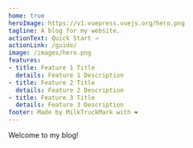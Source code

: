 ```yaml
---
home: true
heroImage: https://v1.vuepress.vuejs.org/hero.png
tagline: A blog for my website.
actionText: Quick Start →
actionLink: /guide/
image: /images/hero.png
features:
- title: Feature 1 Title
  details: Feature 1 Description
- title: Feature 2 Title
  details: Feature 2 Description
- title: Feature 3 Title
  details: Feature 3 Description
footer: Made by MilkTruckMark with ❤️
---
```

Welcome to my blog!